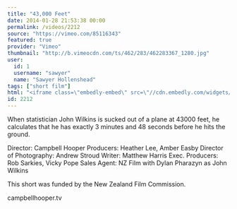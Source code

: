```yaml
---
title: "43,000 Feet"
date: 2014-01-28 21:53:38 00:00
permalink: /videos/2212
source: "https://vimeo.com/85116343"
featured: true
provider: "Vimeo"
thumbnail: "http://b.vimeocdn.com/ts/462/283/462283367_1280.jpg"
user:
  id: 1
  username: "sawyer"
  name: "Sawyer Hollenshead"
tags: ["short film"]
html: "<iframe class=\"embedly-embed\" src=\"//cdn.embedly.com/widgets/media.html?src=http%3A%2F%2Fplayer.vimeo.com%2Fvideo%2F85116343&url=http%3A%2F%2Fvimeo.com%2F85116343&image=http%3A%2F%2Fb.vimeocdn.com%2Fts%2F462%2F283%2F462283367_1280.jpg&key=950020ba825211e1a0764040d3dc5c07&type=text%2Fhtml&schema=vimeo\" width=\"1280\" height=\"720\" scrolling=\"no\" frameborder=\"0\" allowfullscreen></iframe>"
id: 2212
---
```


When statistician John Wilkins is sucked out of a plane at 43000 feet, he calculates that he has exactly 3 minutes and 48 seconds before he hits the ground.

Director: Campbell Hooper
Producers: Heather Lee, Amber Easby
Director of Photography: Andrew Stroud
Writer: Matthew Harris
Exec. Producers: Rob Sarkies, Vicky Pope
Sales Agent: NZ Film
with Dylan Pharazyn as John Wilkins

This short was funded by the New Zealand Film Commission.

campbellhooper.tv
